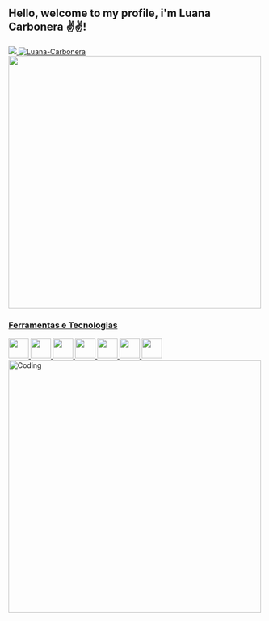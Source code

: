 ## Hello, welcome to my profile, i'm Luana Carbonera ✌️✌️! 
 <div>
  <a href="https://github.com/Luana-Carbonera">
  <img align="eight" src="https://github-readme-stats.vercel.app/api?username=Luana-Carbonera&show_icons=true&theme=highcontrast&include_all_commits=true&count_private=true"/>
  <img align="eight" src="https://github-readme-streak-stats.herokuapp.com/?user=Luana-Carbonera&theme=highcontrast" alt="Luana-Carbonera" />
  <img align="center" width="500" src="https://github-readme-stats.vercel.app/api/top-langs/?username=Luana-Carbonera&layout=compact&langs_count=7&theme=highcontrast"/>
  
  
 
</div>
 
### Ferramentas e Tecnologias
<img src="https://cdn.jsdelivr.net/gh/devicons/devicon/icons/git/git-original.svg" width="40" height="40"/> <img src="https://cdn.jsdelivr.net/gh/devicons/devicon/icons/css3/css3-original.svg" width="40" height="40"/> 
<img src="https://cdn.jsdelivr.net/gh/devicons/devicon/icons/html5/html5-original.svg" width="40" height="40"/>
<img src="https://cdn.jsdelivr.net/gh/devicons/devicon/icons/python/python-original.svg" width="40" height="40"/>
<img src="https://cdn.jsdelivr.net/gh/devicons/devicon/icons/vscode/vscode-original.svg" width="40" height="40"/>
<img src="https://cdn.jsdelivr.net/gh/devicons/devicon/icons/pycharm/pycharm-original.svg" width="40" height="40"/>
<img src="https://cdn.jsdelivr.net/gh/devicons/devicon/icons/javascript/javascript-original.svg" width="40" height="40"/>
<br><img align="center" alt="Coding" width="500" src="https://miro.medium.com/max/1600/0*K2WLMTExLyida7OR.gif" />
